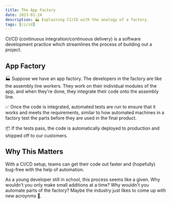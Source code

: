 ```yaml
---
title: The App Factory
date: 2023-01-24
description: 🏭 Explaining CI/CD with the analogy of a factory.
tags: [ci/cd]
---
```


CI/CD (continuous integration/continuous delivery) is a software development practice which streamlines the process of building out a project.

## App Factory

🏭 Suppose we have an app factory. The developers in the factory are like the assembly line workers. They work on their individual modules of the app, and when they're done, they integrate their code onto the assembly line.

✅ Once the code is integrated, automated tests are run to ensure that it works and meets the requirements, similar to how automated machines in a factory test the parts before they are used in the final product.

📦 If the tests pass, the code is automatically deployed to production and shipped off to our customers.

## Why This Matters

With a CI/CD setup, teams can get their code out faster and (hopefully) bug-free with the help of automation.

As a young developer still in school, this process seems like a given. Why wouldn't you only make small additions at a time? Why wouldn't you automate parts of the factory? Maybe the industry just likes to come up with new acroynms 🤷.